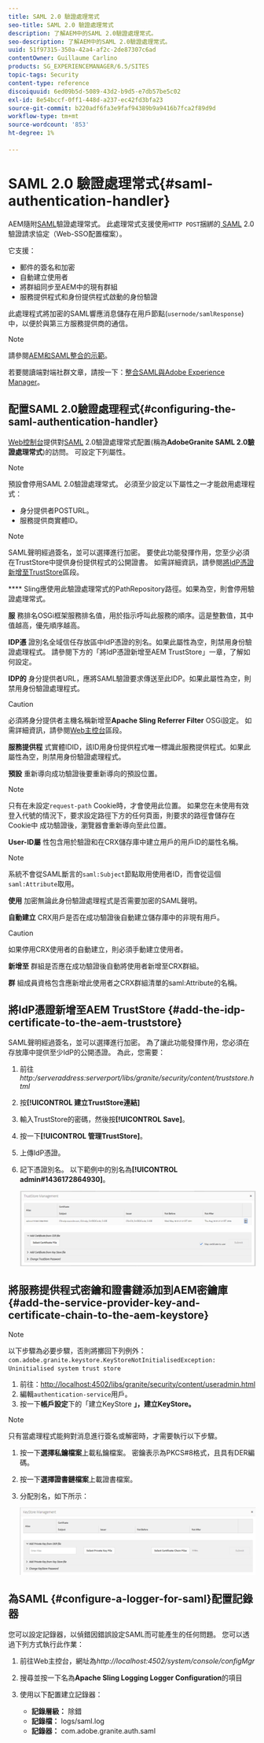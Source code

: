 ```yaml
---
title: SAML 2.0 驗證處理常式
seo-title: SAML 2.0 驗證處理常式
description: 了解AEM中的SAML 2.0驗證處理常式。
seo-description: 了解AEM中的SAML 2.0驗證處理常式。
uuid: 51f97315-350a-42a4-af2c-2de87307c6ad
contentOwner: Guillaume Carlino
products: SG_EXPERIENCEMANAGER/6.5/SITES
topic-tags: Security
content-type: reference
discoiquuid: 6ed09b5d-5089-43d2-b9d5-e7db57be5c02
exl-id: 8e54bccf-0ff1-448d-a237-ec42fd3bfa23
source-git-commit: b220adf6fa3e9faf94389b9a9416b7fca2f89d9d
workflow-type: tm+mt
source-wordcount: '853'
ht-degree: 1%

---
```


# SAML 2.0 驗證處理常式{#saml-authentication-handler}

AEM隨附[SAML](http://saml.xml.org/saml-specifications)驗證處理常式。 此處理常式支援使用`HTTP POST`捆綁的[ SAML](http://saml.xml.org/saml-specifications) 2.0驗證請求協定（Web-SSO配置檔案）。

它支援：

* 郵件的簽名和加密
* 自動建立使用者
* 將群組同步至AEM中的現有群組
* 服務提供程式和身份提供程式啟動的身份驗證

此處理程式將加密的SAML響應消息儲存在用戶節點(`usernode/samlResponse`)中，以便於與第三方服務提供商的通信。

>[!NOTE]
>
>請參閱[AEM和SAML整合的示範](https://helpx.adobe.com/experience-manager/kb/simple-saml-demo.html)。
>
>若要閱讀端對端社群文章，請按一下：[整合SAML與Adobe Experience Manager](https://helpx.adobe.com/experience-manager/using/aem63_saml.html)。

## 配置SAML 2.0驗證處理程式{#configuring-the-saml-authentication-handler}

[Web控制台](/help/sites-deploying/configuring-osgi.md)提供對[SAML](http://saml.xml.org/saml-specifications) 2.0驗證處理常式配置(稱為&#x200B;**AdobeGranite SAML 2.0驗證處理常式**)的訪問。 可設定下列屬性。

>[!NOTE]
>
>預設會停用SAML 2.0驗證處理常式。 必須至少設定以下屬性之一才能啟用處理程式：
>
>* 身分提供者POSTURL。
>* 服務提供商實體ID。

>



>[!NOTE]
>
>SAML聲明經過簽名，並可以選擇進行加密。 要使此功能發揮作用，您至少必須在TrustStore中提供身份提供程式的公開證書。 如需詳細資訊，請參閱[將IdP憑證新增至TrustStore](/help/sites-administering/saml-2-0-authenticationhandler.md#add-the-idp-certificate-to-the-aem-truststore)區段。

**** Sling應使用此驗證處理常式的PathRepository路徑。如果為空，則會停用驗證處理常式。

**服** 務排名OSGi框架服務排名值，用於指示呼叫此服務的順序。這是整數值，其中值越高，優先順序越高。

**IDP憑** 證別名全域信任存放區中IdP憑證的別名。如果此屬性為空，則禁用身份驗證處理程式。 請參閱下方的「將IdP憑證新增至AEM TrustStore」一章，了解如何設定。

**IDP的** 身分提供者URL，應將SAML驗證要求傳送至此IDP。如果此屬性為空，則禁用身份驗證處理程式。

>[!CAUTION]
>
>必須將身分提供者主機名稱新增至&#x200B;**Apache Sling Referrer Filter** OSGi設定。 如需詳細資訊，請參閱[Web主控台](/help/sites-deploying/configuring-osgi.md)區段。

**服務提供程** 式實體IDID，該ID用身份提供程式唯一標識此服務提供程式。如果此屬性為空，則禁用身份驗證處理程式。

**預設** 重新導向成功驗證後要重新導向的預設位置。

>[!NOTE]
>
>只有在未設定`request-path` Cookie時，才會使用此位置。 如果您在未使用有效登入代號的情況下，要求設定路徑下方的任何頁面，則要求的路徑會儲存在Cookie中
>成功驗證後，瀏覽器會重新導向至此位置。

**User-ID屬** 性包含用於驗證和在CRX儲存庫中建立用戶的用戶ID的屬性名稱。

>[!NOTE]
>
>系統不會從SAML斷言的`saml:Subject`節點取用使用者ID，而會從這個`saml:Attribute`取用。

**使用** 加密無論此身份驗證處理程式是否需要加密的SAML聲明。

**自動建立** CRX用戶是否在成功驗證後自動建立儲存庫中的非現有用戶。

>[!CAUTION]
>
>如果停用CRX使用者的自動建立，則必須手動建立使用者。

**新增至** 群組是否應在成功驗證後自動將使用者新增至CRX群組。

**群** 組成員資格包含應新增此使用者之CRX群組清單的saml:Attribute的名稱。

## 將IdP憑證新增至AEM TrustStore {#add-the-idp-certificate-to-the-aem-truststore}

SAML聲明經過簽名，並可以選擇進行加密。 為了讓此功能發揮作用，您必須在存放庫中提供至少IdP的公開憑證。 為此，您需要：

1. 前往&#x200B;*http:/serveraddress:serverport/libs/granite/security/content/truststore.html*
1. 按&#x200B;**[!UICONTROL 建立TrustStore連結]**
1. 輸入TrustStore的密碼，然後按&#x200B;**[!UICONTROL Save]**。
1. 按一下&#x200B;**[!UICONTROL 管理TrustStore]**。
1. 上傳IdP憑證。
1. 記下憑證別名。 以下範例中的別名為&#x200B;**[!UICONTROL admin#1436172864930]**。

   ![chlimage_1-372](assets/chlimage_1-372.png)

## 將服務提供程式密鑰和證書鏈添加到AEM密鑰庫{#add-the-service-provider-key-and-certificate-chain-to-the-aem-keystore}

>[!NOTE]
>
>以下步驟為必要步驟，否則將擲回下列例外：`com.adobe.granite.keystore.KeyStoreNotInitialisedException: Uninitialised system trust store`

1. 前往：[http://localhost:4502/libs/granite/security/content/useradmin.html](http://localhost:4502/libs/granite/security/content/useradmin.html)
1. 編輯`authentication-service`用戶。
1. 按一下&#x200B;**帳戶設定**&#x200B;下的「建立KeyStore **」，建立KeyStore。**

>[!NOTE]
>
>只有當處理程式能夠對消息進行簽名或解密時，才需要執行以下步驟。

1. 按一下&#x200B;**選擇私鑰檔案**&#x200B;上載私鑰檔案。 密鑰表示為PKCS#8格式，且具有DER編碼。
1. 按一下&#x200B;**選擇證書鏈檔案**&#x200B;上載證書檔案。
1. 分配別名，如下所示：

   ![chlimage_1-373](assets/chlimage_1-373.png)

## 為SAML {#configure-a-logger-for-saml}配置記錄器

您可以設定記錄器，以偵錯因錯誤設定SAML而可能產生的任何問題。 您可以透過下列方式執行此作業：

1. 前往Web主控台，網址為&#x200B;*http://localhost:4502/system/console/configMgr*
1. 搜尋並按一下名為&#x200B;**Apache Sling Logging Logger Configuration**&#x200B;的項目
1. 使用以下配置建立記錄器：

   * **記錄層級：** 除錯
   * **記錄檔：** logs/saml.log
   * **記錄器：** com.adobe.granite.auth.saml
